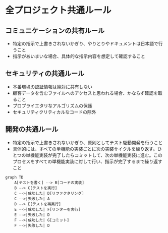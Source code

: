# 全プロジェクト共通ルール

## コミュニケーションの共有ルール

- 特定の指示で上書きされないかぎり、やりとりやドキュメントは日本語で行うこと
- 指示があいまいな場合、具体的な指示内容を想定して確認すること

## セキュリティの共通ルール

- 本番環境の認証情報は絶対に共有しない
- 顧客データを含むファイルへのアクセスと思われる場合、かならず確認を取ること
- プロプライエタリなアルゴリズムの保護
- セキュリティクリティカルなコードの除外

## 開発の共通ルール

- 特定の指示で上書きされないかぎり、原則としてテスト駆動開発を行うこと
- 具体的には、すべての単機能の実装ごとに次の実装サイクルを繰り返す。ひとつの単機能実装が完了したらコミットして、次の単機能実装に進む。このプロセスをすべての単機能実装に対して行い、指示が完了するまで繰り返すこと

```mermaid
graph TD
    A[テストを書く] --> B[コードの実装]
    B --> C[テストを実行]
    C -->|成功した| D[リファクタリング]
    C -->|失敗した| A
    D --> E[テストを再実行]
    E -->|成功した| F[リンターを実行]
    E -->|失敗した| D
    F -->|成功した| G[コミット]
    F -->|失敗した| D
```

